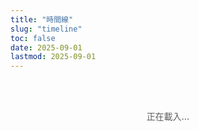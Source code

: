 ```yaml
---
title: "時間線"
slug: "timeline"
toc: false
date: 2025-09-01
lastmod: 2025-09-01
---
```


<div id="timelineContainer">正在載入...</div>

<script>
document.addEventListener('DOMContentLoaded', function() {
  // 資料定義
  const timelineData = [
    {
      id: "couple",
      title: "我們在一起",
      date: "07/08/2025 11:38",
      image: "/images/timeline/f-avatar.webp",
      alt: "女友頭像",
      modalTitle: "關係",
      modalSubtitle: "開始於 2025 年 8 月 7 日 11:38am",
      modalContent: `
        <p>我們生活在不同的國家/地區（澳大利亞 / 台灣），透過遠距方式經營關係。我們都是泛性戀 🩷💛🩵，擁抱多元性別與關係形式。</p>
        <p>雖然相隔兩地，我們仍保持每天的交流與聯繫，分享彼此的生活、工作與興趣愛好。我們彼此支持、尊重對方的獨立空間，同時也計劃定期見面。</p>
        <p>想了解更多我們的日常點滴，歡迎關注我的 Instagram: <a href="https://www.instagram.com/abyss_74.50/" target="_blank" rel="noopener" class="tl-highlight-link">@abyss_74.50</a></p>
      `,
      linkUrl: "/zh-hant/about/#relationship"
    },
    {
      id: "hash",
      title: "薯餅年齡",
      date: "24/06/2025",
      image: "/images/timeline/hashbrown.webp",
      alt: "薯餅",
      modalTitle: "薯餅 (Hash Brown)",
      modalSubtitle: "生日：2025 年 6 月 24 日",
      modalContent: `
        <p>薯餅是一隻純種泰迪天竺鼠，毛色淺咖啡。比較活潑好動，喜歡在籠子裡轉圈跑酷，常常推著自己的窩到處跑，玩耍時精力充沛。</p>
        <p>最愛的食物：紅色和綠甜椒（超級喜歡）、玉米鬚和胡蘿蔔。牠喜歡在傍晚活躍，會發出吱吱聲討零食。</p>
        <p>更多薯餅的可愛照片請見 Instagram: <a href="https://instagram.com/zakk.au" target="_blank" rel="noopener" class="tl-highlight-link">@zakk.au</a></p>
      `,
      linkUrl: "/zh-hant/about/#pets"
    },
    {
      id: "potato",
      title: "馬鈴薯年齡",
      date: "27/07/2025",
      image: "/images/timeline/potato.webp",
      alt: "馬鈴薯",
      modalTitle: "馬鈴薯 (Potato)",
      modalSubtitle: "生日：2025 年 7 月 27 日",
      modalContent: `
        <p>馬鈴薯是一隻純種泰迪天竺鼠，毛色深巧克力色，性格較為貪吃且膽子比較大。牠常常一邊吃一邊玩，有時候會邊吃邊拉，偶爾會在糧盆裡面拉出糞便。</p>
        <p>喜歡的食物：紅色和綠甜椒、玉米鬚和胡蘿蔔。牠也喜歡在草堆裡面睡覺，醒來後會繼續吃，是個貪吃又勇敢的小家伙。</p>
        <p>更多馬鈴薯的日常分享請見 Instagram: <a href="https://instagram.com/zakk.au" target="_blank" rel="noopener" class="tl-highlight-link">@zakk.au</a></p>
      `,
      linkUrl: "/zh-hant/about/#pets"
    }
  ];
  
  // 頁面HTML
  let html = `
  <div class="tl-container">
    <div class="tl-grid">
      ${timelineData.map(item => `
        <div class="tl-card" data-key="${item.id}">
          <div class="tl-image">
            <img src="${item.image}" alt="${item.alt}" loading="lazy">
          </div>
          <div class="tl-content">
            <h3>${item.title}</h3>
            <div class="tl-counter" id="${item.id}Counter">
              <p class="tl-days">0</p>
              <p class="tl-time">00:00:00</p>
            </div>
            <p class="tl-meta">${item.id === 'couple' ? `自 ${item.date} 起` : `生日：${item.date}`}</p>
          </div>
          <button class="tl-more">了解更多</button>
        </div>
      `).join('')}
    </div>
    <div class="tl-footer">
      <p class="tl-note" id="timeInfo">墨爾本時間 UTC+10 (AEST) ❄️</p>
    </div>
  </div>
  
  <div class="tl-modal-backdrop">
    <div class="tl-modal">
      <button class="tl-close-btn">✕</button>
      <div class="tl-modal-header">
        <h3 class="tl-modal-title"></h3>
        <p class="tl-modal-subtitle"></p>
      </div>
      <div class="tl-modal-body"></div>
      <div class="tl-modal-footer">
        <a href="#" class="tl-btn tl-about-link">查看詳情</a>
        <button class="tl-btn tl-close-btn-alt">關閉</button>
      </div>
    </div>
  </div>
  `;
  
  // 插入HTML
  document.getElementById('timelineContainer').innerHTML = html;
  
  // 獲取元素
  const modalBackdrop = document.querySelector('.tl-modal-backdrop');
  const modal = document.querySelector('.tl-modal');
  const closeButtons = document.querySelectorAll('.tl-close-btn');
  const aboutLink = document.querySelector('.tl-about-link');
  
  // 處理模態框關閉
  const closeModal = () => {
    modalBackdrop.classList.remove('active');
    document.body.style.overflow = '';
  };
  
  // 綁定關閉事件
  closeButtons.forEach(btn => {
    btn.addEventListener('click', closeModal);
  });
  document.querySelector('.tl-close-btn-alt').addEventListener('click', closeModal);
  
  modalBackdrop.addEventListener('click', e => {
    if (e.target === modalBackdrop) closeModal();
  });
  
  // ESC鍵關閉
  document.addEventListener('keydown', e => {
    if (e.key === 'Escape' && modalBackdrop.classList.contains('active')) {
      closeModal();
    }
  });
  
  // 打開模態框
  const openModal = (key) => {
    const data = timelineData.find(item => item.id === key);
    if (!data) return;
    
    modal.querySelector('.tl-modal-title').textContent = data.modalTitle;
    modal.querySelector('.tl-modal-subtitle').textContent = data.modalSubtitle;
    modal.querySelector('.tl-modal-body').innerHTML = data.modalContent;
    aboutLink.href = data.linkUrl;
    
    modalBackdrop.classList.add('active');
    document.body.style.overflow = 'hidden';
  };
  
  // 綁定卡片點擊
  document.querySelectorAll('.tl-card').forEach(card => {
    const key = card.getAttribute('data-key');
    const btn = card.querySelector('.tl-more');
    
    card.addEventListener('click', e => {
      if (e.target !== btn && !btn.contains(e.target)) {
        openModal(key);
      }
    });
    
    btn.addEventListener('click', e => {
      e.stopPropagation();
      openModal(key);
    });
  });
  
  // 計算時間
  const MEL_TIMEZONE = 10; // UTC+10
  const MEL_MS = MEL_TIMEZONE * 60 * 60 * 1000;
  
  const getMelbourneTime = () => {
    return new Date(Date.now() + MEL_MS);
  };
  
  const parseDate = (dateStr) => {
    // 處理日期時間格式: DD/MM/YYYY HH:MM
    const [datePart, timePart = "00:00"] = dateStr.split(" ");
    const [day, month, year] = datePart.split('/').map(n => parseInt(n));
    const [hours, minutes] = timePart.split(':').map(n => parseInt(n));
    
    // 使用澳洲時間 UTC+10
    return new Date(Date.UTC(year, month - 1, day, hours - 10, minutes, 0));
  };
  
  const timeSince = (dateStr) => {
    const startDate = parseDate(dateStr);
    const now = getMelbourneTime();
    
    // 計算毫秒差
    const diff = now - startDate;
    
    if (diff < 0) return { days: 0, hours: 0, minutes: 0, seconds: 0 }; // 未來日期
    
    // 計算天數與剩餘時間
    const days = Math.floor(diff / (24 * 60 * 60 * 1000));
    const hours = Math.floor((diff % (24 * 60 * 60 * 1000)) / (60 * 60 * 1000));
    const minutes = Math.floor((diff % (60 * 60 * 1000)) / (60 * 1000));
    const seconds = Math.floor((diff % (60 * 1000)) / 1000);
    
    return { days, hours, minutes, seconds };
  };
  
  // 更新計數器
  const updateCounters = () => {
    timelineData.forEach(item => {
      const time = timeSince(item.date);
      const counter = document.getElementById(`${item.id}Counter`);
      if (counter) {
        const daysEl = counter.querySelector('.tl-days');
        const timeEl = counter.querySelector('.tl-time');
        
        if (daysEl) daysEl.textContent = time.days;
        if (timeEl) timeEl.textContent = 
          `${String(time.hours).padStart(2, '0')}:${String(time.minutes).padStart(2, '0')}:${String(time.seconds).padStart(2, '0')}`;
      }
    });
    
    // 更新時間資訊，添加秒數顯示
    const now = getMelbourneTime();
    const dateStr = `${String(now.getUTCDate()).padStart(2, '0')}/${String(now.getUTCMonth() + 1).padStart(2, '0')}/${now.getUTCFullYear()}`;
    const timeStr = `${String(now.getUTCHours()).padStart(2, '0')}:${String(now.getUTCMinutes()).padStart(2, '0')}:${String(now.getUTCSeconds()).padStart(2, '0')}`;
    document.getElementById('timeInfo').textContent = `墨爾本時間：${dateStr} ${timeStr} - UTC+10 (AEST) ❄️`;
  };
  
  // 立即更新一次
  updateCounters();
  
  // 每秒更新
  setInterval(updateCounters, 1000);
});
</script>

<style>
/* 基本樣式 */
.tl-container {
  --tl-accent: var(--hb-active, #e1306c);
  --tl-radius: 22px;
  --tl-bg-light: #fff;
  --tl-bg-dark: #2a2b2f;
  --tl-border-light: rgba(0,0,0,0.08);
  --tl-border-dark: rgba(255,255,255,0.15);
  
  max-width: 1080px;
  margin: 0 auto;
  padding: 2rem 0 3rem;
  font-family: -apple-system, BlinkMacSystemFont, "Segoe UI", sans-serif;
  color: rgba(0, 0, 0, 0.85);
}

body.dark .tl-container {
  color: rgba(255, 255, 255, 0.85);
}

/* 網格布局 - 優化佈局 */
.tl-grid {
  display: grid;
  grid-template-columns: repeat(3, 1fr);
  gap: 1.8rem;
  margin-bottom: 1.5rem;
  justify-content: center;  /* 確保桌面版卡片居中 */
}

@media (max-width: 1080px) {
  .tl-grid {
    grid-template-columns: repeat(2, 1fr);
    gap: 1.5rem;
  }
}

@media (max-width: 640px) {
  .tl-grid {
    grid-template-columns: 1fr;
    gap: 1.5rem;
    padding: 0 0.5rem;  /* 減少邊距，讓卡片更寬 */
  }
  
  .tl-card {
    max-width: none;  /* 移除最大寬度限制 */
    width: 100%;      /* 確保卡片填滿容器 */
  }
}

/* 卡片樣式 - 修復黑暗模式問題 */
.tl-card {
  position: relative;
  background-color: var(--tl-bg-light);  /* 使用 background-color 而非 background */
  border: 1px solid var(--tl-border-light);
  border-radius: var(--tl-radius);
  overflow: hidden;
  padding-bottom: 3rem;
  box-shadow: 0 8px 25px -10px rgba(0,0,0,0.15);
  transition: transform 0.3s, box-shadow 0.3s;
  cursor: pointer;
  display: flex;
  flex-direction: column;
  height: 100%;
  margin: 0 auto;
  width: 100%;
}

body.dark .tl-card {
  background-color: var(--tl-bg-dark);  /* 確保黑暗模式背景色正確應用 */
  border-color: var(--tl-border-dark);
  box-shadow: 0 10px 35px -8px rgba(0,0,0,0.35);
}

.tl-card:hover {
  transform: translateY(-6px);
  box-shadow: 0 14px 40px -12px rgba(0,0,0,0.25);
}

/* 卡片圖片 - 完全修復圖片裁切飄移問題 */
.tl-image {
  height: 0;
  padding-bottom: 75%;  /* 保持 4:3 比例 */
  position: relative;
  overflow: hidden;
  background-color: #f0f0f0;
  flex-shrink: 0;
}

body.dark .tl-image {
  background-color: #333;
}

.tl-image img {
  position: absolute;
  top: 50%;
  left: 50%;
  width: 100%;
  height: 100%;
  object-fit: cover;
  transform: translate(-50%, -50%);  /* 完美居中，避免飄移 */
  transition: transform 0.5s;
}

.tl-card:hover .tl-image img {
  transform: translate(-50%, -50%) scale(1.05);  /* 保持居中的同時縮放 */
}

/* 卡片內容 */
.tl-content {
  padding: 1.2rem 1.4rem;
  text-align: center;
  flex-grow: 1;
  display: flex;
  flex-direction: column;
  justify-content: center;
}

.tl-content h3 {
  font-size: 1.05rem;
  font-weight: 600;
  margin-bottom: 0.8rem;
  color: var(--tl-accent);
}

/* 計時器樣式 */
.tl-counter {
  margin-bottom: 0.6rem;
}

.tl-days {
  font-size: 2.8rem;
  font-weight: 800;
  line-height: 1;
  margin-bottom: 0.3rem;
  color: var(--tl-accent);
}

.tl-time {
  font-size: 0.85rem;
  font-family: monospace;
  letter-spacing: 0.03rem;
  opacity: 0.8;
  font-weight: 600;
}

.tl-meta {
  font-size: 0.7rem;
  opacity: 0.7;
}

/* 更多按鈕 */
.tl-more {
  position: absolute;
  bottom: 0;
  left: 0;
  right: 0;
  background: #f5f5f7;
  color: #333;
  border: none;
  padding: 0.7rem;
  font-size: 0.75rem;
  font-weight: 600;
  cursor: pointer;
  transition: background 0.2s;
}

.tl-more:hover {
  background: var(--tl-accent);
  color: white;
}

body.dark .tl-more {
  background: #3a3c42;
  color: #ddd;
}

body.dark .tl-more:hover {
  background: var(--tl-accent);
  color: white;
}

/* 頁腳與時區備註 - 靠左對齊 */
.tl-footer {
  text-align: left;
  padding: 0;
  overflow: hidden;
}

.tl-note {
  font-size: 0.7rem;
  opacity: 0.7;
  padding-left: 0.8rem;
  border-left: 4px solid var(--tl-accent);
  margin: 0;
  font-weight: 500;
  line-height: 1.5;
  white-space: nowrap;
  overflow: hidden;
  text-overflow: ellipsis;
}

@media (max-width: 480px) {
  .tl-note {
    white-space: normal;
    font-size: 0.65rem;
  }
}

/* 模態框樣式 - 修復白色薄膜問題 */
.tl-modal-backdrop {
  position: fixed;
  top: 0;
  left: 0;
  right: 0;
  bottom: 0;
  background: rgba(0,0,0,0.8);
  display: flex;
  align-items: center;
  justify-content: center;
  padding: 1rem;
  z-index: 9999;
  backdrop-filter: blur(5px);
  opacity: 0;
  visibility: hidden;
  transition: opacity 0.25s;
}

.tl-modal-backdrop.active {
  opacity: 1;
  visibility: visible;
}

.tl-modal {
  background: #fff;
  width: 100%;
  max-width: 540px;
  border-radius: 16px;
  padding: 1.5rem;
  position: relative;
  box-shadow: 0 25px 50px -12px rgba(0,0,0,0.4);
  max-height: 80vh;
  overflow-y: auto;
  color: rgba(0, 0, 0, 0.85);
}

body.dark .tl-modal {
  background: #2a2b2f;
  color: rgba(255, 255, 255, 0.9);
  box-shadow: 0 25px 50px -12px rgba(0,0,0,0.7);
}

/* 模態框標題 */
.tl-modal-title {
  font-size: 1.4rem;
  font-weight: 700;
  color: var(--tl-accent);
  margin-bottom: 0.3rem;
}

body.dark .tl-modal-title {
  color: #ff8fb7;
}

.tl-modal-subtitle {
  font-size: 0.8rem;
  opacity: 0.7;
}

/* 模態框內容 */
.tl-modal-body {
  font-size: 0.95rem;
  line-height: 1.6;
  margin-bottom: 1.5rem;
}

.tl-modal-body p {
  margin-bottom: 1rem;
}

/* 強調可點擊連結 */
.tl-highlight-link {
  color: var(--tl-accent);
  text-decoration: none;
  font-weight: 700;
  border-bottom: 2px solid var(--tl-accent);
  padding-bottom: 1px;
  transition: background-color 0.2s, color 0.2s;
}

.tl-highlight-link:hover {
  background-color: var(--tl-accent);
  color: white;
  border-color: transparent;
}

.tl-modal-body a {
  color: var(--tl-accent);
  text-decoration: none;
  border-bottom: 1px solid transparent;
  transition: border-color 0.2s;
}

.tl-modal-body a:hover {
  border-color: var(--tl-accent);
}

/* 模態框按鈕 */
.tl-modal-footer {
  display: flex;
  justify-content: space-between;
}

.tl-btn {
  padding: 0.65rem 1.2rem;
  border-radius: 8px;
  font-size: 0.8rem;
  font-weight: 600;
  cursor: pointer;
  transition: background 0.2s, color 0.2s;
}

.tl-about-link {
  background: #f0f0f2;
  color: #333;
  text-decoration: none;
}

.tl-about-link:hover {
  background: var(--tl-accent);
  color: white;
}

.tl-close-btn-alt {
  background: rgba(0,0,0,0.05);
  color: #666;
  border: none;
}

.tl-close-btn-alt:hover {
  background: #f44336;
  color: white;
}

body.dark .tl-close-btn-alt {
  background: rgba(255,255,255,0.1);
  color: #ddd;
}

.tl-close-btn {
  position: absolute;
  top: 1rem;
  right: 1rem;
  width: 32px;
  height: 32px;
  background: transparent;
  border: none;
  border-radius: 50%;
  font-size: 1.2rem;
  display: flex;
  align-items: center;
  justify-content: center;
  cursor: pointer;
  color: #666;
  transition: background 0.2s;
}

.tl-close-btn:hover {
  background: rgba(0,0,0,0.05);
}

body.dark .tl-close-btn {
  color: #bbb;
}

body.dark .tl-close-btn:hover {
  background: rgba(255,255,255,0.1);
}

/* 手機適配 - 修復小螢幕圖片問題 */
@media (max-width: 480px) {
  .tl-grid {
    gap: 1rem;
    padding: 0;  /* 去掉邊距，讓卡片能夠填滿更多空間 */
  }
  
  .tl-card {
    display: grid;
    grid-template-columns: 130px 1fr;  /* 增加圖片區域寬度 */
    padding-bottom: 0;
    max-height: none;
    height: auto;
    border-radius: var(--tl-radius);
  }
  
  .tl-image {
    width: 130px;
    height: 130px;
    padding-bottom: 0;
    border-radius: var(--tl-radius) 0 0 var(--tl-radius);
  }
  
  .tl-image img {
    position: absolute;
    top: 50%;
    left: 50%;
    width: 100%;
    height: 100%;
    object-fit: cover;
    transform: translate(-50%, -50%);  /* 手機版也保持完美居中 */
    transition: transform 0.3s;
  }
  
  .tl-card:hover .tl-image img {
    transform: translate(-50%, -50%) scale(1.05);  /* 手機版縮放效果 */
  }
  
  .tl-content {
    width: auto;
    padding: 0.8rem 0.5rem 2.5rem 0.8rem;
    text-align: left;
    position: relative;
  }
  
  .tl-counter {
    display: flex;
    align-items: flex-end;
    margin-bottom: 0.3rem;
    gap: 0.5rem;
  }
  
  .tl-days {
    font-size: 2rem;  /* 增加字體大小 */
    margin-bottom: 0;
    line-height: 1;
  }
  
  .tl-time {
    font-size: 0.65rem;
    line-height: 1.2;
    padding-bottom: 0.15rem;
  }
  
  .tl-meta {
    font-size: 0.65rem;
  }
  
  .tl-more {
    padding: 0.5rem;
    font-size: 0.7rem;
    position: absolute;
    bottom: 0;
    left: 0;
    right: 0;
    text-align: center;
    border-radius: 0;
  }
  
  .tl-content h3 {
    font-size: 0.9rem;
    margin-bottom: 0.4rem;
  }
}

@media (max-width: 400px) {
  .tl-card {
    grid-template-columns: 100px 1fr;  /* 小螢幕下稍微縮小圖片區域 */
  }
  
  .tl-image {
    width: 100px;
    height: 100px;
  }
}

/* 超小螢幕優化 */
@media (max-width: 360px) {
  .tl-card {
    grid-template-columns: 90px 1fr;
  }
  
  .tl-image {
    width: 90px;
    height: 90px;
  }
  
  .tl-days {
    font-size: 1.5rem;
  }
  
  .tl-content {
    padding: 0.5rem 0.5rem 2.5rem 0.8rem;
  }
  
  .tl-content h3 {
    font-size: 0.85rem;
    margin-bottom: 0.3rem;
  }
}

/* 載入提示 */
#timelineContainer {
  text-align: center;
  padding: 3rem 0;
  font-weight: 500;
  opacity: 0.7;
}
</style>
